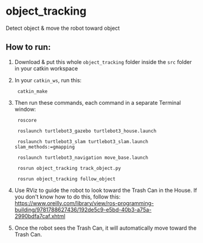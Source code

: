 # object_tracking
Detect object &amp; move the robot toward object

## How to run:

1. Download & put this whole `object_tracking` folder inside the `src` folder in your catkin workspace

2. In your `catkin_ws`, run this:

        catkin_make

3. Then run these commands, each command in a separate Terminal window:

        roscore
    
        roslaunch turtlebot3_gazebo turtlebot3_house.launch
    
        roslaunch turtlebot3_slam turtlebot3_slam.launch slam_methods:=gmapping
    
        roslaunch turtlebot3_navigation move_base.launch
    
        rosrun object_tracking track_object.py
    
        rosrun object_tracking follow_object
    
4. Use RViz to guide the robot to look toward the Trash Can in the House. If you don't know how to do this, follow this: https://www.oreilly.com/library/view/ros-programming-building/9781788627436/192de5c9-e5bd-40b3-a75a-2990bdfa7caf.xhtml

5. Once the robot sees the Trash Can, it will automatically move toward the Trash Can.
    
